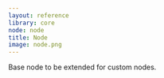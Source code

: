 ```yaml
---
layout: reference
library: core
node: node
title: Node
image: node.png
---
```

Base node to be extended for custom nodes.

